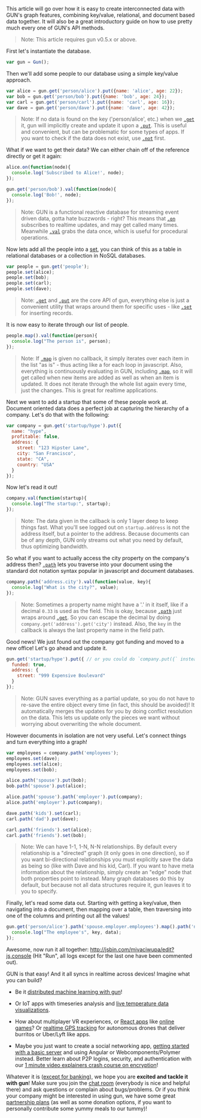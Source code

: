 This article will go over how it is easy to create interconnected data with GUN's graph features, combining key/value, relational, and document based data together. It will also be a great introductory guide on how to use pretty much every one of GUN's API methods.

> Note: This article requires gun v0.5.x or above.

First let's instantiate the database.

```javascript
var gun = Gun();
```

Then we'll add some people to our database using a simple key/value approach.

```javascript
var alice = gun.get('person/alice').put({name: 'alice', age: 22});
var bob = gun.get('person/bob').put({name: 'bob', age: 24});
var carl = gun.get('person/carl').put({name: 'carl', age: 16});
var dave = gun.get('person/dave').put({name: 'dave', age: 42});
```

> Note: If no data is found on the key ('person/alice', etc.) when we [`.get`](../API#get) it, gun will implicitly create and update it upon a [`.put`](../API#put). This is useful and convenient, but can be problematic for some types of apps. If you want to check if the data does not exist, use [`.not`](../API#not) first.

What if we want to get their data? We can either chain off of the reference directly or get it again:

```javascript
alice.on(function(node){
  console.log('Subscribed to Alice!', node);
});

gun.get('person/bob').val(function(node){
  console.log('Bob!', node);
});
```

> Note: GUN is a functional reactive database for streaming event driven data, gotta hate buzzwords - right? This means that [`.on`](../API#on) subscribes to realtime updates, and may get called many times. Meanwhile [`.val`](../API#val) grabs the data once, which is useful for procedural operations. 

Now lets add all the people into a [set](https://en.wikipedia.org/wiki/Set_(mathematics)), you can think of this as a table in relational databases or a collection in NoSQL databases.

```javascript
var people = gun.get('people');
people.set(alice);
people.set(bob);
people.set(carl);
people.set(dave);
```

> Note: [`.get`](../API#get) and [`.put`](../API#put) are the core API of gun, everything else is just a convenient utility that wraps around them for specific uses - like [`.set`](../API#set) for inserting records.

It is now easy to iterate through our list of people.

```javascript
people.map().val(function(person){
  console.log("The person is", person);
});
```

> Note: If [`.map`](../API#map) is given no callback, it simply iterates over each item in the list "as is" - thus acting like a for each loop in javascript. Also, everything is continuously evaluating in GUN, including [`.map`](../API#map), so it will get called when new items are added as well as when an item is updated. It does not iterate through the whole list again every time, just the changes. This is great for realtime applications.

Next we want to add a startup that some of these people work at. Document oriented data does a perfect job at capturing the hierarchy of a company. Let's do that with the following:

```javascript
var company = gun.get('startup/hype').put({
  name: "hype",
  profitable: false,
  address: {
    street: "123 Hipster Lane",
    city: "San Francisco",
    state: "CA",
    country: "USA"
  }
});
```

Now let's read it out!

```javascript
company.val(function(startup){
  console.log("The startup:", startup);
});
```

> Note: The data given in the callback is only 1 layer deep to keep things fast. What you'll see logged out on `startup.address` is not the address itself, but a pointer to the address. Because documents can be of any depth, GUN only streams out what you need by default, thus optimizing bandwidth.

So what if you want to actually access the city property on the company's address then? [`.path`](../API#path) lets you traverse into your document using the standard dot notation syntax popular in javascript and document databases.

```javascript
company.path('address.city').val(function(value, key){
  console.log("What is the city?", value);
});
```

> Note: Sometimes a property name might have a '.' in it itself, like if a decimal `0.33` is used as the field. This is okay, because [`.path`](../API#path) just wraps around [`.get`](../API#get). So you can escape the decimal by doing `company.get('address').get('city')` instead. Also, the `key` in the callback is always the last property name in the field path.

Good news! We just found out the company got funding and moved to a new office! Let's go ahead and update it.

```javascript
gun.get('startup/hype').put({ // or you could do `company.put({` instead.
  funded: true,
  address: {
    street: "999 Expensive Boulevard"
  }
});
```

> Note: GUN saves everything as a partial update, so you do not have to re-save the entire object every time (in fact, this should be avoided)! It automatically merges the updates for you by doing conflict resolution on the data. This lets us update only the pieces we want without worrying about overwriting the whole document.

However documents in isolation are not very useful. Let's connect things and turn everything into a graph!

```javascript
var employees = company.path('employees');
employees.set(dave);
employees.set(alice);
employees.set(bob);

alice.path('spouse').put(bob);
bob.path('spouse').put(alice);

alice.path('spouse').path('employer').put(company);
alice.path('employer').put(company);

dave.path('kids').set(carl);
carl.path('dad').put(dave);

carl.path('friends').set(alice);
carl.path('friends').set(bob);
```

> Note: We can have 1-1, 1-N, N-N relationships. By default every relationship is a "directed" graph (it only goes in one direction), so if you want bi-directional relationships you must explicitly save the data as being so (like with Dave and his kid, Carl). If you want to have meta information about the relationship, simply create an "edge" node that both properties point to instead. Many graph databases do this by default, but because not all data structures require it, gun leaves it to you to specify.

Finally, let's read some data out. Starting with getting a key/value, then navigating into a document, then mapping over a table, then traversing into one of the columns and printing out all the values!

```javascript
gun.get('person/alice').path('spouse.employer.employees').map().path('name').val(function(data, key){
  console.log("The employee's", key, data);
});
```

Awesome, now run it all together: http://jsbin.com/mivaciwupa/edit?js,console (Hit "Run", all logs except for the last one have been commented out).

GUN is that easy! And it all syncs in realtime across devices! Imagine what you can build?

 - Be it [distributed machine learning with gun](http://myrighttocode.org/blog/artificial%20intelligence/particle%20swarm/genetic%20algorithm/collective%20knowledge/machine%20learning/gun-db-artificial-knowledge-sharing)!

 - Or IoT apps with timeseries analysis and [live temperature data visualizations](https://github.com/Stefdv/gun-ui-lcd#syncing).

 - How about multiplayer VR experiences, or [React apps](https://github.com/PsychoLlama/connect-four) like [online games](https://github.com/PsychoLlama/Trace)? Or [realtime GPS tracking](https://youtu.be/7ALHtbC9aOM) for autonomous drones that deliver burritos or Uber/Lyft like apps. 

 - Maybe you just want to create a social networking app, [getting started with a basic server](https://github.com/gundb/gun-starter-app) and using Angular or Webcomponents/Polymer instead. Better learn about P2P logins, security, and authentication with our [1 minute video explainers crash course on encryption](http://gun.js.org/explainers/data/security.html)!

Whatever it is ([except for banking](../CAP-Theorem)), we hope you are **excited and tackle it with gun**! Make sure you join the [chat room](https://gitter.im/amark/gun) (everybody is nice and helpful there) and ask questions or complain about bugs/problems. Or if you think your company might be interested in using gun, we have some great [partnership plans](https://www.patreon.com/gunDB) (as well as some donation options, if you want to personally contribute some yummy meals to our tummy)!
